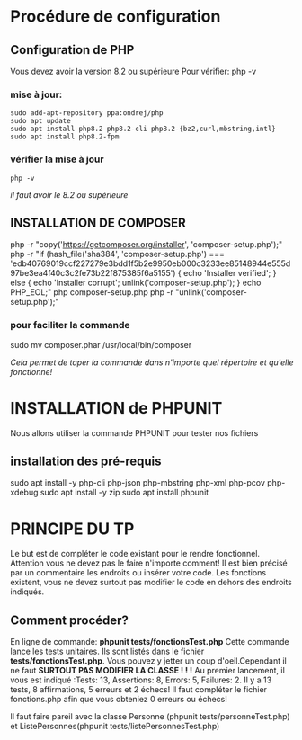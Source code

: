
# Procédure de configuration
## Configuration de PHP
Vous devez avoir la version 8.2 ou supérieure
    Pour vérifier: php -v

### mise à jour: 
    sudo add-apt-repository ppa:ondrej/php  
    sudo apt update
    sudo apt install php8.2 php8.2-cli php8.2-{bz2,curl,mbstring,intl}
    sudo apt install php8.2-fpm

### vérifier la mise à jour
    php -v  
*il faut avoir le 8.2 ou supérieure*

## INSTALLATION DE COMPOSER
php -r "copy('https://getcomposer.org/installer', 'composer-setup.php');"
php -r "if (hash_file('sha384', 'composer-setup.php') === 'edb40769019ccf227279e3bdd1f5b2e9950eb000c3233ee85148944e555d97be3ea4f40c3c2fe73b22f875385f6a5155') { echo 'Installer verified'; } else { echo 'Installer corrupt'; unlink('composer-setup.php'); } echo PHP_EOL;"
php composer-setup.php
php -r "unlink('composer-setup.php');"

### pour faciliter la commande
sudo mv composer.phar /usr/local/bin/composer

*Cela permet de taper la commande dans n'importe quel répertoire et qu'elle fonctionne!*

# INSTALLATION de PHPUNIT
Nous allons utiliser la commande PHPUNIT pour tester nos fichiers
## installation des pré-requis
sudo apt install -y php-cli php-json php-mbstring php-xml php-pcov php-xdebug
sudo apt install -y zip
sudo apt install phpunit

# PRINCIPE DU TP
Le but est de compléter le code existant pour le rendre fonctionnel. Attention vous ne devez pas le faire n'importe comment! 
Il est bien précisé par un commentaire les endroits ou insérer votre code. Les fonctions existent, vous ne devez surtout pas modifier le code  en dehors des endroits indiqués.
## Comment procéder?
En ligne de commande: **phpunit tests/fonctionsTest.php**
Cette commande lance les tests unitaires. Ils sont listés dans le fichier **tests/fonctionsTest.php**. Vous pouvez y jetter un coup d'oeil.Cependant il ne faut **SURTOUT PAS MODIFIER LA CLASSE ! ! !**
Au premier lancement, il vous est indiqué :Tests: 13, Assertions: 8, Errors: 5, Failures: 2.
Il y a 13 tests, 8 affirmations, 5 erreurs et 2 échecs! Il faut compléter le fichier fonctions.php afin que vous obteniez 0 erreurs ou échecs!

Il faut faire pareil avec la classe Personne (phpunit tests/personneTest.php) et ListePersonnes(phpunit tests/listePersonnesTest.php)
